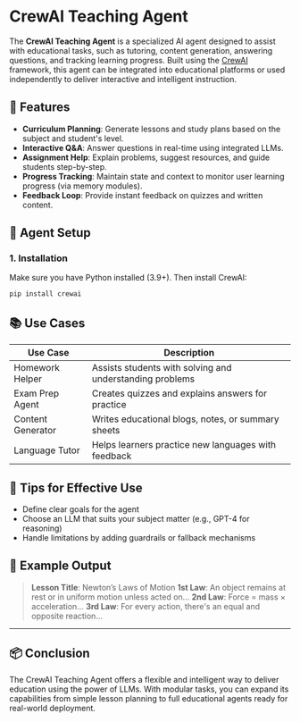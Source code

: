 
# CrewAI Teaching Agent

The **CrewAI Teaching Agent** is a specialized AI agent designed to assist with educational tasks, such as tutoring, content generation, answering questions, and tracking learning progress. Built using the [CrewAI](https://github.com/joaomdmoura/crewAI) framework, this agent can be integrated into educational platforms or used independently to deliver interactive and intelligent instruction.

## 🚀 Features

- **Curriculum Planning**: Generate lessons and study plans based on the subject and student's level.
- **Interactive Q&A**: Answer questions in real-time using integrated LLMs.
- **Assignment Help**: Explain problems, suggest resources, and guide students step-by-step.
- **Progress Tracking**: Maintain state and context to monitor user learning progress (via memory modules).
- **Feedback Loop**: Provide instant feedback on quizzes and written content.

## 🧠 Agent Setup

### 1. Installation

Make sure you have Python installed (3.9+). Then install CrewAI:

```bash
pip install crewai
````

## 📚 Use Cases

| Use Case          | Description                                              |
| ----------------- | -------------------------------------------------------- |
| Homework Helper   | Assists students with solving and understanding problems |
| Exam Prep Agent   | Creates quizzes and explains answers for practice        |
| Content Generator | Writes educational blogs, notes, or summary sheets       |
| Language Tutor    | Helps learners practice new languages with feedback      |

## 🔐 Tips for Effective Use

* Define clear goals for the agent
* Choose an LLM that suits your subject matter (e.g., GPT-4 for reasoning)
* Handle limitations by adding guardrails or fallback mechanisms

## 🧪 Example Output

> **Lesson Title**: Newton’s Laws of Motion
> **1st Law**: An object remains at rest or in uniform motion unless acted on...
> **2nd Law**: Force = mass × acceleration...
> **3rd Law**: For every action, there's an equal and opposite reaction...

---

## 📦 Conclusion

The CrewAI Teaching Agent offers a flexible and intelligent way to deliver education using the power of LLMs. With modular tasks, you can expand its capabilities from simple lesson planning to full educational agents ready for real-world deployment.
